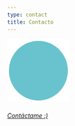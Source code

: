 ```yaml
---
type: contact
title: Contacto
---
```


<div style="align: center; margin-bottom:4%;">
<img src="/images/send140px.gif" alt="email" >
</div>

<address class=".textcontacttitle">
<a href="mailto:sandra.m.revilla@gmail.com">Contáctame :)</a>
</address>
